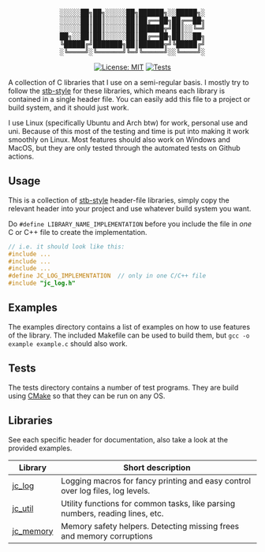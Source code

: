 <div align="center">
<pre>
░░░░░██╗██╗░░░░░██╗██████╗░░█████╗░
░░░░░██║██║░░░░░██║██╔══██╗██╔══██╗
░░░░░██║██║░░░░░██║██████╦╝██║░░╚═╝
██╗░░██║██║░░░░░██║██╔══██╗██║░░██╗
╚█████╔╝███████╗██║██████╦╝╚█████╔╝
░╚════╝░╚══════╝╚═╝╚═════╝░░╚════╝░
</pre>

[![License: MIT](https://img.shields.io/badge/License-MIT-yellow.svg)](https://opensource.org/licenses/MIT)
[![Tests](https://github.com/Jonas-205/jlibc/actions/workflows/cmake-multi-platform.yml/badge.svg)](https://github.com/Jonas-205/jlibc/actions/workflows/cmake-multi-platform.yml)

</div>

A collection of C libraries that I use on a semi-regular basis.
I mostly try to follow the
[stb-style](https://github.com/nothings/stb/blob/master/docs/stb_howto.txt) for these libraries,
which means each library is contained in a single header file.
You can easily add this file to a project or build system,
and it should just work.

I use Linux (specifically Ubuntu and Arch btw) for work, personal use and uni.
Because of this most of the testing and time is put into making it work smoothly on Linux.
Most features should also work on Windows and MacOS,
but they are only tested through the automated tests on Github actions.

## Usage
This is a collection of [stb-style](https://github.com/nothings/stb/blob/master/docs/stb_howto.txt) header-file libraries,
simply copy the relevant header into your project and use whatever build system you want.

Do `#define LIBRARY_NAME_IMPLEMENTATION` before you include the file in *one* C or C++ file
to create the implementation.

```C
// i.e. it should look like this:
#include ...
#include ...
#include ...
#define JC_LOG_IMPLEMENTATION  // only in one C/C++ file
#include "jc_log.h"
```

## Examples
The examples directory contains a list of examples on how to use features of the library.
The included Makefile can be used to build them, but `gcc -o example example.c` should also work.

## Tests
The tests directory contains a number of test programs.
They are build using [CMake](https://cmake.org/) so that they can be run on any OS.

## Libraries
See each specific header for documentation, also take a look at the provided examples.

Library | Short description
-|-
[jc_log](https://github.com/Jonas-205/jlibc/blob/main/docs/jc_log.md) | Logging macros for fancy printing and easy control over log files, log levels.
[jc_util](https://github.com/Jonas-205/jlibc/blob/main/docs/jc_util.md) | Utility functions for common tasks, like parsing numbers, reading lines, etc.
[jc_memory](https://github.com/Jonas-205/jlibc/blob/main/docs/jc_memory.md) | Memory safety helpers. Detecting missing frees and memory corruptions
